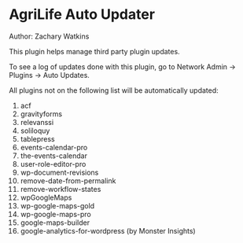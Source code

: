# AgriLife Auto Updater
Author: Zachary Watkins

This plugin helps manage third party plugin updates.

To see a log of updates done with this plugin, go to Network Admin -> Plugins -> Auto Updates.

All plugins not on the following list will be automatically updated:

1. acf
2. gravityforms
3. relevanssi
4. soliloquy
5. tablepress
6. events-calendar-pro
7. the-events-calendar
8. user-role-editor-pro
9. wp-document-revisions
10. remove-date-from-permalink
11. remove-workflow-states
12. wpGoogleMaps
13. wp-google-maps-gold
14. wp-google-maps-pro
15. google-maps-builder
16. google-analytics-for-wordpress (by Monster Insights)


